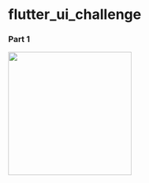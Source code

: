 # flutter_ui_challenge
### Part 1
<img src="https://user-images.githubusercontent.com/11628897/93957607-4afb7200-fd5d-11ea-90d2-112371826f82.jpg" width="250">
